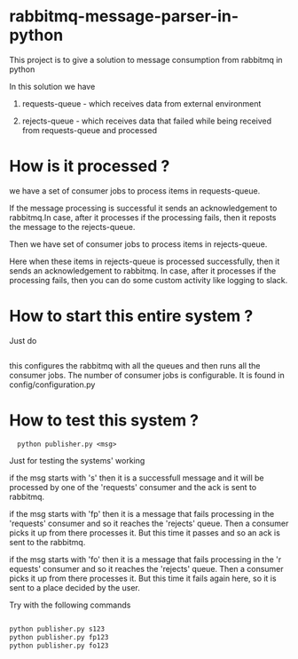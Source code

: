 # rabbitmq-message-parser-in-python
This project is to give a solution to message consumption from rabbitmq in python

In this solution we have 

1) requests-queue - which receives data from external environment

2) rejects-queue - which receives data that failed while being received from requests-queue and processed

# How is it processed ?

we have a set of consumer jobs to process items in requests-queue.

If the message processing is successful it sends an acknowledgement to rabbitmq.In case, after it processes if the processing fails, then it reposts the message to the rejects-queue.

Then we have set of consumer jobs to process items in rejects-queue. 

Here when these items in rejects-queue is processed successfully, then it sends an acknowledgement to rabbitmq.
In case, after it processes if the processing fails, then you can do some custom activity like logging to slack.


# How to start this entire system ?

Just do 

```python main.py
```

this configures the rabbitmq with all the queues and then runs all the consumer jobs. The number of consumer jobs is configurable. It is found in config/configuration.py


# How to test this system ?

``` 
  python publisher.py <msg>

```

Just for testing the systems' working

if the msg starts with 's' then it is a successfull message and it will be processed by one of the 'requests' consumer and the ack is sent to rabbitmq.

if the msg starts with 'fp' then it is a message that fails processing in the 'requests' consumer and so it reaches the 'rejects' queue.
Then a consumer picks it up from there processes it. But this time it passes and
so  an ack is sent to the rabbitmq.

if the msg starts with 'fo' then it is a message that fails processing in the 'r
equests' consumer and so it reaches the 'rejects' queue.
Then a consumer picks it up from there processes it. But this time it fails again here, so it is sent to a place decided by the user.


Try with the following commands

```python

python publisher.py s123
python publisher.py fp123
python publisher.py fo123

```

